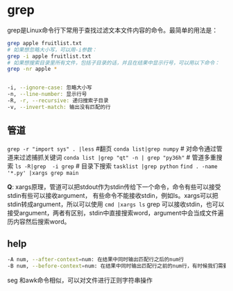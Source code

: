 ﻿# grep


grep是Linux命令行下常用于查找过滤文本文件内容的命令。最简单的用法是：
``` bash
grep apple fruitlist.txt
# 如果想忽略大小写，可以用-i参数：
grep -i apple fruitlist.txt
# 如果想搜索目录里所有文件，包括子目录的话，并且在结果中显示行号，可以用以下命令：
grep -nr apple *


-i, --ignore-case: 忽略大小写
-n, --line-number: 显示行号
-R, -r, --recursive: 递归搜索子目录
-v, --invert-match: 输出没有匹配的行
```

## 管道
`grep -r "import sys" . |less` #翻页
`conda list|grep numpy`  # 对命令通过管道来过滤捕抓关键词
`conda list |grep "qt" -n | grep "py36h"` # 管道多重搜索
`ls -R|grep  -i grep`  # 目录下搜索
`tasklist |grep python`
`find . -name '*.py' |xargs grep main`

**Q**: xargs原理，管道可以把stdout作为stdin传给下一个命令，命令有些可以接受stdin有些可以接收argument，
有些命令不能接收stdin，例如ls。xargs可以把stdin转成argument，所以可以使用  `cmd |xargs ls`
grep 可以接收stdin，也可以接受argument，两者有区别，stdin中直接搜索word，argument中会当成文件遍历内容然后搜索word。


## help
``` bash
-A num, --after-context=num: 在结果中同时输出匹配行之后的num行
-B num, --before-context=num: 在结果中同时输出匹配行之前的num行，有时候我们需要显示几行上下文。
```

seg 和awk命令相似，可以对文件进行正则字符串操作